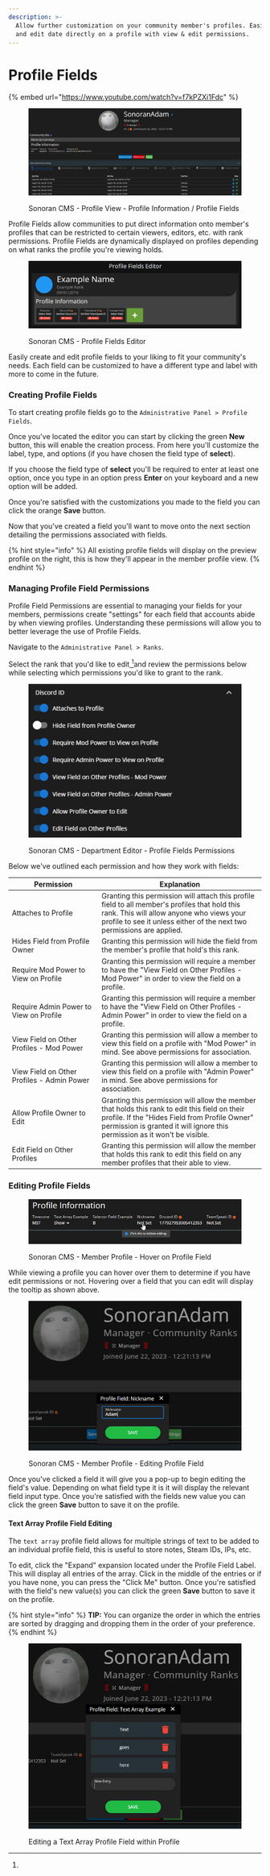 ```yaml
---
description: >-
  Allow further customization on your community member's profiles. Easily add
  and edit date directly on a profile with view & edit permissions.
---
```


# Profile Fields

{% embed url="https://www.youtube.com/watch?v=f7kPZXi1Fdc" %}

<figure><img src="../../.gitbook/assets/CMS_CommunityProfile.png" alt=""><figcaption><p>Sonoran CMS - Profile View - Profile Information / Profile Fields</p></figcaption></figure>

Profile Fields allow communities to put direct information onto member's profiles that can be restricted to certain viewers, editors, etc. with rank permissions. Profile Fields are dynamically displayed on profiles depending on what ranks the profile you're viewing holds.

<figure><img src="../../.gitbook/assets/CMS_ProfileFieldsEditor2.png" alt=""><figcaption><p>Sonoran CMS - Profile Fields Editor</p></figcaption></figure>

Easily create and edit profile fields to your liking to fit your community's needs. Each field can be customized to have a different type and label with more to come in the future.

### Creating Profile Fields

To start creating profile fields go to the `Administrative Panel > Profile Fields`.

Once you've located the editor you can start by clicking the green **New** button, this will enable the creation process. From here you'll customize the label, type, and options (if you have chosen the field type of **select**).

If you choose the field type of **select** you'll be required to enter at least one option, once you type in an option press **Enter** on your keyboard and a new option will be added.

Once you're satisfied with the customizations you made to the field you can click the orange **Save** button.

Now that you've created a field you'll want to move onto the next section detailing the permissions associated with fields.

{% hint style="info" %}
All existing profile fields will display on the preview profile on the right, this is how they'll appear in the member profile view.
{% endhint %}

### Managing Profile Field Permissions

Profile Field Permissions are essential to managing your fields for your members, permissions create "settings" for each field that accounts abide by when viewing profiles. Understanding these permissions will allow you to better leverage the use of Profile Fields.

Navigate to the `Administrative Panel > Ranks`.

Select the rank that you'd like to edit[ ](#user-content-fn-1)[^1]and review the permissions below while selecting which permissions you'd like to grant to the rank.

<figure><img src="../../.gitbook/assets/CMS_ProfileFieldPerms.png" alt=""><figcaption><p>Sonoran CMS - Department Editor - Profile Fields Permissions</p></figcaption></figure>

Below we've outlined each permission and how they work with fields:

<table><thead><tr><th width="240">Permission</th><th width="509">Explanation</th></tr></thead><tbody><tr><td>Attaches to Profile</td><td>Granting this permission will attach this profile field to all member's profiles that hold this rank. This will allow anyone who views your profile to see it unless either of the next two permissions are applied.</td></tr><tr><td>Hides Field from Profile Owner</td><td>Granting this permission will hide the field from the member's profile that hold's this rank.</td></tr><tr><td>Require Mod Power to View on Profile</td><td>Granting this permission will require a member to have the "View Field on Other Profiles - Mod Power" in order to view the field on a profile.</td></tr><tr><td>Require Admin Power to View on Profile</td><td>Granting this permission will require a member to have the "View Field on Other Profiles - Admin Power" in order to view the field on a profile.</td></tr><tr><td>View Field on Other Profiles - Mod Power</td><td>Granting this permission will allow a member to view this field on a profile with "Mod Power" in mind. See above permissions for association.</td></tr><tr><td>View Field on Other Profiles - Admin Power</td><td>Granting this permission will allow a member to view this field on a profile with "Admin Power" in mind. See above permissions for association.</td></tr><tr><td>Allow Profile Owner to Edit</td><td>Granting this permission will allow the member that holds this rank to edit this field on their profile. If the "Hides Field from Profile Owner" permission is granted it will ignore this permission as it won't be visible.</td></tr><tr><td>Edit Field on Other Profiles</td><td>Granting this permission will allow the member that holds this rank to edit this field on any member profiles that their able to view.</td></tr></tbody></table>

### Editing Profile Fields

<figure><img src="../../.gitbook/assets/CMS_ProfileFields_InitiateEditingWide (1).png" alt=""><figcaption><p>Sonoran CMS - Member Profile - Hover on Profile Field</p></figcaption></figure>

While viewing a profile you can hover over them to determine if you have edit permissions or not. Hovering over a field that you can edit will display the tooltip as shown above.

<figure><img src="../../.gitbook/assets/CMS_EditProfileField_Nickname2.png" alt=""><figcaption><p>Sonoran CMS - Member Profile - Editing Profile Field</p></figcaption></figure>

Once you've clicked a field it will give you a pop-up to begin editing the field's value. Depending on what field type it is it will display the relevant field input type. Once you're satisfied with the fields new value you can click the green **Save** button to save it on the profile.

#### Text Array Profile Field Editing

The `text array` profile field allows for multiple strings of text to be added to an individual profile field, this is useful to store notes, Steam IDs, IPs, etc.

To edit, click the "Expand" expansion located under the Profile Field Label. This will display all entries of the array. Click in the middle of the entries or if you have none, you can press the "Click Me" button. Once you're satisfied with the field's new value(s) you can click the green **Save** button to save it on the profile.

{% hint style="info" %}
**TIP:** You can organize the order in which the entries are sorted by dragging and dropping them in the order of your preference.
{% endhint %}

<figure><img src="../../.gitbook/assets/CMS_EditProfileField_TextArray.png" alt=""><figcaption><p>Editing a Text Array Profile Field within Profile</p></figcaption></figure>

[^1]: 
